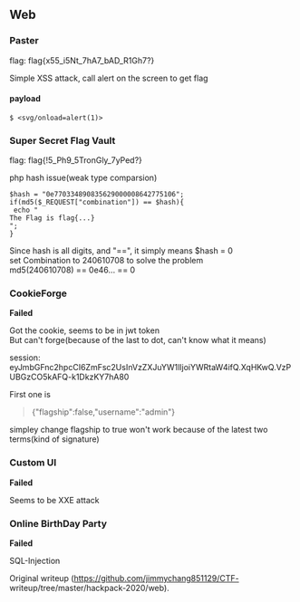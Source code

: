 ## Web

### Paster

flag: flag{x55_i5Nt_7hA7_bAD_R1Gh7?}

Simple XSS attack, call alert on the screen to get flag

#### payload

```  
$ <svg/onload=alert(1)>  
```

### Super Secret Flag Vault

flag: flag{!5_Ph9_5TronGly_7yPed?}

php hash issue(weak type comparsion)

```lang=php  
$hash = "0e770334890835629000008642775106";  
if(md5($_REQUEST["combination"]) == $hash){  
 echo "  
The Flag is flag{...}  
";  
}  
```

Since hash is all digits, and "==", it simply means $hash = 0  
set Combination to 240610708 to solve the problem  
md5(240610708) == 0e46... == 0

### CookieForge

**Failed**

Got the cookie, seems to be in jwt token  
But can't forge(because of the last to dot, can't know what it means)

session:
eyJmbGFnc2hpcCI6ZmFsc2UsInVzZXJuYW1lIjoiYWRtaW4ifQ.XqHKwQ.VzPUBGzCO5kAFQ-k1DkzKY7hA80

First one is

> {"flagship":false,"username":"admin"}

simpley change flagship to true won't work because of the latest two
terms(kind of signature)

### Custom UI

**Failed**

Seems to be XXE attack

### Online BirthDay Party

**Failed**

SQL-Injection

Original writeup (https://github.com/jimmychang851129/CTF-
writeup/tree/master/hackpack-2020/web).